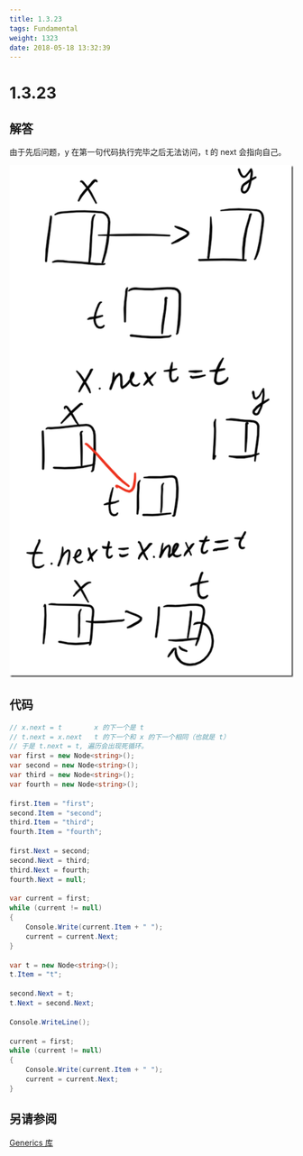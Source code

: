 ```yaml
---
title: 1.3.23
tags: Fundamental
weight: 1323
date: 2018-05-18 13:32:39
---
```


# 1.3.23


## 解答

由于先后问题，y 在第一句代码执行完毕之后无法访问，t 的 next 会指向自己。

![](/resources/1-3-23/linkedlist.png)

## 代码

```csharp
// x.next = t        x 的下一个是 t
// t.next = x.next   t 的下一个和 x 的下一个相同（也就是 t）
// 于是 t.next = t, 遍历会出现死循环。
var first = new Node<string>();
var second = new Node<string>();
var third = new Node<string>();
var fourth = new Node<string>();

first.Item = "first";
second.Item = "second";
third.Item = "third";
fourth.Item = "fourth";

first.Next = second;
second.Next = third;
third.Next = fourth;
fourth.Next = null;

var current = first;
while (current != null)
{
    Console.Write(current.Item + " ");
    current = current.Next;
}

var t = new Node<string>();
t.Item = "t";

second.Next = t;
t.Next = second.Next;

Console.WriteLine();

current = first;
while (current != null)
{
    Console.Write(current.Item + " ");
    current = current.Next;
}
```

## 另请参阅

[Generics 库](https://github.com/ikesnowy/Algorithms-4th-Edition-in-Csharp/tree/master/1%20Fundamental/1.3/Generics)
